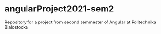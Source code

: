 # angularProject2021-sem2
Repository for a project from second semmester of Angular at Politechnika Bialostocka

